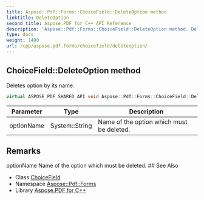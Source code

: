 ```yaml
---
title: Aspose::Pdf::Forms::ChoiceField::DeleteOption method
linktitle: DeleteOption
second_title: Aspose.PDF for C++ API Reference
description: 'Aspose::Pdf::Forms::ChoiceField::DeleteOption method. Deletes option by its name in C++.'
type: docs
weight: 1400
url: /cpp/aspose.pdf.forms/choicefield/deleteoption/
---
```

## ChoiceField::DeleteOption method


Deletes option by its name.

```cpp
virtual ASPOSE_PDF_SHARED_API void Aspose::Pdf::Forms::ChoiceField::DeleteOption(System::String optionName)
```


| Parameter | Type | Description |
| --- | --- | --- |
| optionName | System::String | Name of the option which must be deleted. |
## Remarks


<parameterlist kind="param">
  <parameteritem>
    <parameternamelist>
      <parametername>optionName</parametername>
    </parameternamelist>
    <parameterdescription>
      <para>Name of the option which must be deleted.</para>
    </parameterdescription>
  </parameteritem>
</parameterlist>
## See Also

* Class [ChoiceField](../)
* Namespace [Aspose::Pdf::Forms](../../)
* Library [Aspose.PDF for C++](../../../)

